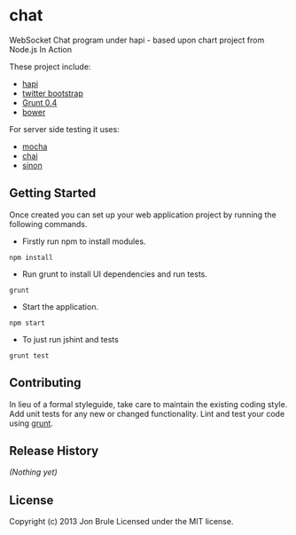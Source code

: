 # chat

WebSocket Chat program under hapi - based upon chart project from Node.js In Action

These project include:

* [hapi](https://github.com/walmartlabs/hapi)
* [twitter bootstrap](http://twitter.github.com/bootstrap/)
* [Grunt 0.4](http://gruntjs.com/)
* [bower](http://twitter.github.com/bower/)

For server side testing it uses:

* [mocha](http://visionmedia.github.io/mocha/)
* [chai](http://chaijs.com/)
* [sinon](http://sinonjs.org/)

## Getting Started

Once created you can set up your web application project by running the following commands.

* Firstly run npm to install modules.

```
npm install
```

* Run grunt to install UI dependencies and run tests.

```
grunt
```

* Start the application.

```
npm start
```

* To just run jshint and tests

```
grunt test
```

## Contributing
In lieu of a formal styleguide, take care to maintain the existing coding style. Add unit tests for any new or changed functionality. Lint and test your code using [grunt](https://github.com/gruntjs/grunt).

## Release History
_(Nothing yet)_

## License
Copyright (c) 2013 Jon Brule
Licensed under the MIT license.